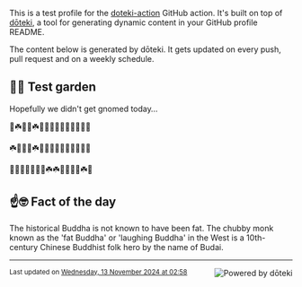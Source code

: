 This is a test profile for the [doteki-action](https://github.com/welpo/doteki-action) GitHub action. It's built on top of [dōteki](https://doteki.org), a tool for generating dynamic content in your GitHub profile README.

The content below is generated by dōteki. It gets updated on every push, pull request and on a weekly schedule.

## 👨‍🌾 Test garden

Hopefully we didn't get gnomed today…

<!-- garden start -->
🍄☘️🌸🌻☘️🐛🌻🌻🌷🐛🌹🌲🐸🌲🌲
<!-- garden end --><!-- garden start -->
☘️🌲🍀🌿☘️🌼🌷🌻🍀🌿🌿🐸🍄🌳🍄
<!-- garden end --><!-- garden start -->
🥀🐸🌷🌸🌹🥀🌻☘️☘️🌸🌷🌷🐸☘️🐇
<!-- garden end -->

## ☝️🤓 Fact of the day

<!-- did_you_know start -->
The historical Buddha is not known to have been fat. The chubby monk known as the 'fat Buddha' or 'laughing Buddha' in the West is a 10th-century Chinese Buddhist folk hero by the name of Budai.
<!-- did_you_know end -->

---

<a href="https://doteki.org"><img src="https://img.shields.io/badge/powered_by-d%C5%8Dteki-0?style=flat-square&labelColor=202b2d&color=5E936C" align="right" alt="Powered by dōteki"></a> <div style="text-align: left;"><sub>
<!-- last_updated start -->Last updated on <a href="https://github.com/welpo/doteki-action/actions/workflows/ci.yaml">Wednesday, 13 November 2024 at 02:58<!-- last_updated end --></sub></div>
